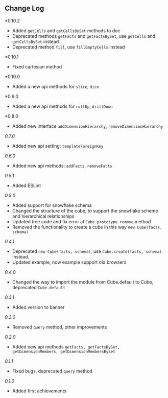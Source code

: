 ## Change Log

*0.10.2
- Added `getCells` and `getCellsBySet` methods to doc
- Deprecated methods `getFacts` and `getFactsBySet`, use `getCells` and `getCellsBySet` instead
- Deprecated method `fill`, use `fillEmptyCells` instead

*0.10.1
- Fixed cartesian method

*0.10.0
- Added a new api methods for `slice`, `dice`

*0.9.0
- Added a new api methods for `rollUp`, `drillDown`

*0.8.0
- Added new interface `addDimensionHierarchy`, `removeDimensionHierarchy`

*0.7.0*
- Added new api setting: `templateForeignKey`

*0.6.0*
- Added new api methods: `addFacts`, `removeFacts`

*0.5.1*
- Added ESLint
 
*0.5.0* 
- Added support for snowflake schema
- Changed the structure of the cube, to support the snowflake scheme and hierarchical relationships
- Updated tree code and fix error at `Cube.prototype.remove` method
- Removed the functionality to create a cube in this way `new Cube(facts, schema)`

*0.4.1* 
- Deprecated `new Cube(facts, schema)`, use `Cube.create(facts, schema)` instead. 
- Updated example, now example support old browsers

*0.4.0* 
- Changed the way to import the module from Cube.default to Cube, deprecated `Cube.default`

*0.3.1* 
- Added version to banner

*0.3.0* 
- Removed `query` method, other improvements

*0.2.0* 
- Added new api methods `getFacts, getFactsBySet, getDimensionMembers, getDimensionMembersBySet`

*0.1.1* 
- Fixed bugs, deprecated `query` method

*0.1.0* 
- Added first achievements